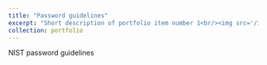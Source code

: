 ```yaml
---
title: "Password guidelines"
excerpt: "Short description of portfolio item number 1<br/><img src='/images/500x300.png'>"
collection: portfolio
---
```


NIST password guidelines
